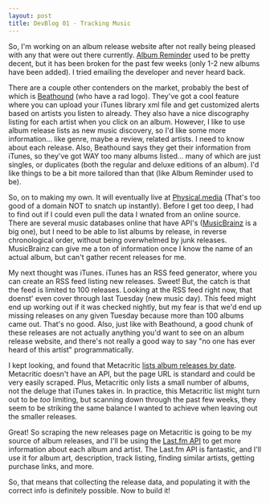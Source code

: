 ```yaml
---
layout: post
title: DevBlog 01 - Tracking Music
---
```

So, I'm working on an album release website after not really being pleased with any that were out there currently. [Album Reminder](http://www.albumreminder.com/) used to be pretty decent, but it has been broken for the past few weeks (only 1-2 new albums have been added). I tried emailing the developer and never heard back.

There are a couple other contenders on the market, probably the best of which is [Beathound](http://beathound.com/) (who have a rad logo). They've got a cool feature where you can upload your iTunes library xml file and get customized alerts based on artists you listen to already. They also have a nice discography listing for each artist when you click on an album. However, I like to use album release lists as new music discovery, so I'd like some more information... like genre, maybe a review, related artists. I need to know about each release. Also, Beathound says they get their information from iTunes, so they've got WAY too many albums listed... many of which are just singles, or duplicates (both the regular and deluxe editions of an album). I'd like things to be a bit more tailored than that (like Album Reminder used to be).

So, on to making my own. It will eventually live at [Physical.media](http://physical.media/) (That's too good of a domain NOT to snatch up instantly). Before I get too deep, I had to find out if I could even pull the data I wnated from an online source. There are several music databases online that have API's ([MusicBrainz](https://musicbrainz.org/) is a big one), but I need to be able to list albums by release, in reverse chronological order, without being overwhelmed by junk releases. MusicBrainz can give me a ton of information once I know the name of an actual album, but can't gather recent releases for me.

My next thought was iTunes. iTunes has an RSS feed generator, where you can create an RSS feed listing new releases. Sweet! But, the catch is that the feed is limited to 100 releases. Looking at the RSS feed right now, that doenst' even cover through last Tuesday (new music day). This feed might end up working out if it was checked nightly, but my fear is that we'd end up missing releases on any given Tuesday because more than 100 albums came out. That's no good. Also, just like with Beathound, a good chunk of these releases are not actually anything you'd want to see on an album release website, and there's not really a good way to say "no one has ever heard of this artist" programmatically.

I kept looking, and found that Metacritic [lists album releases by date](http://www.metacritic.com/browse/albums/release-date/new-releases). Metacritic doesn't have an API, but the page URL is standard and could be very easily scraped. Plus, Metacritic only lists a small number of albums, not the deluge that iTunes takes in. In practice, this Metacritic list might turn out to be *too* limiting, but scanning down through the past few weeks, they seem to be striking the same balance I wanted to achieve when leaving out the smaller releases.

Great! So scraping the new releases page on Metacritic is going to be my source of album releases, and I'll be using the [Last.fm API](http://www.last.fm/api) to get more information about each album and artist. The Last.fm API is fantastic, and I'll use it for album art, description, track listing, finding similar artists, getting purchase links, and more.

So, that means that collecting the release data, and populating it with the correct info is definitely possible.  Now to build it!